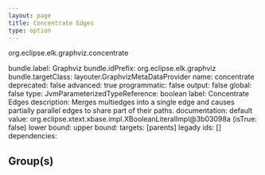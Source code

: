 ```yaml
---
layout: page
title: Concentrate Edges
type: option
---
```

org.eclipse.elk.graphviz.concentrate

bundle.label: Graphviz
bundle.idPrefix: org.eclipse.elk.graphviz
bundle.targetClass: layouter.GraphvizMetaDataProvider
name: concentrate
deprecated: false
advanced: true
programmatic: false
output: false
global: false
type: JvmParameterizedTypeReference: boolean
label: Concentrate Edges
description: Merges multiedges into a single edge and causes partially parallel edges to share part of
		their paths.
documentation: 
default value: org.eclipse.xtext.xbase.impl.XBooleanLiteralImpl@3b03098a (isTrue: false)
lower bound: 
upper bound: 
targets: [parents]
legady ids: []
dependencies:

## Group(s)


